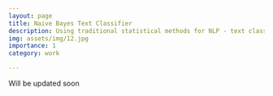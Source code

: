 ```yaml
---
layout: page
title: Naive Bayes Text Classifier
description: Using traditional statistical methods for NLP - text classification
img: assets/img/12.jpg
importance: 1
category: work

---
```

Will be updated soon

